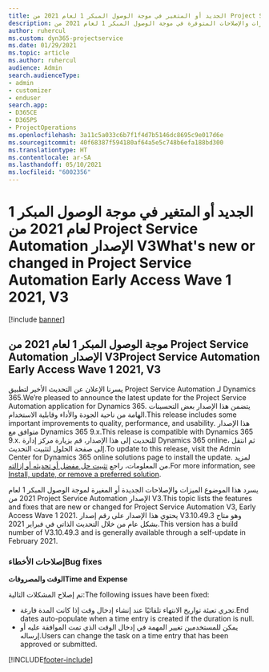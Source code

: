 ```yaml
---
title: الجديد أو المتغير في موجة الوصول المبكر 1 لعام 2021 من Project Service Automation الإصدار V3
description: يسرد هذا الموضوع الميزات والإصلاحات المتوفرة في موجة الوصول المبكر 1 لعام 2021 من Project Service Automation الإصدار V3.
author: ruhercul
ms.custom: dyn365-projectservice
ms.date: 01/29/2021
ms.topic: article
ms.author: ruhercul
audience: Admin
search.audienceType:
- admin
- customizer
- enduser
search.app:
- D365CE
- D365PS
- ProjectOperations
ms.openlocfilehash: 3a11c5a033c6b7f1f4d7b5146dc8695c9e017d6e
ms.sourcegitcommit: 40f68387f594180af64a5e5c748b6efa188bd300
ms.translationtype: HT
ms.contentlocale: ar-SA
ms.lasthandoff: 05/10/2021
ms.locfileid: "6002356"
---
```

# <a name="whats-new-or-changed-in-project-service-automation-early-access-wave-1-2021-v3"></a><span data-ttu-id="009f5-103">الجديد أو المتغير في موجة الوصول المبكر 1 لعام 2021 من Project Service Automation الإصدار V3</span><span class="sxs-lookup"><span data-stu-id="009f5-103">What's new or changed in Project Service Automation Early Access Wave 1 2021, V3</span></span>

[!include [banner](../includes/psa-now-project-operations.md)]

## <a name="project-service-automation-early-access-wave-1-2021-v3"></a><span data-ttu-id="009f5-104">موجة الوصول المبكر 1 لعام 2021 من Project Service Automation الإصدار V3</span><span class="sxs-lookup"><span data-stu-id="009f5-104">Project Service Automation Early Access Wave 1 2021, V3</span></span>

<span data-ttu-id="009f5-105">يسرنا الإعلان عن التحديث الأخير لتطبيق Project Service Automation لـ Dynamics 365.</span><span class="sxs-lookup"><span data-stu-id="009f5-105">We’re pleased to announce the latest update for the Project Service Automation application for Dynamics 365.</span></span> <span data-ttu-id="009f5-106">يتضمن هذا الإصدار بعض التحسينات الهامة من ناحية الجودة والأداء وقابلية الاستخدام.</span><span class="sxs-lookup"><span data-stu-id="009f5-106">This release includes some important improvements to quality, performance, and usability.</span></span> <span data-ttu-id="009f5-107">هذا الإصدار متوافق مع Dynamics 365 9.x.</span><span class="sxs-lookup"><span data-stu-id="009f5-107">This release is compatible with Dynamics 365 9.x.</span></span> <span data-ttu-id="009f5-108">للتحديث إلى هذا الإصدار، قم بزيارة مركز إدارة Dynamics 365 online، ثم انتقل إلى صفحة الحلول لتثبيت التحديث.</span><span class="sxs-lookup"><span data-stu-id="009f5-108">To update to this release, visit the Admin Center for Dynamics 365 online solutions page to install the update.</span></span> <span data-ttu-id="009f5-109">لمزيد من المعلومات، راجع [تثبيت حل مفضل أو تحديثه أو إزالته](/power-platform/admin/install-remove-preferred-solution).</span><span class="sxs-lookup"><span data-stu-id="009f5-109">For more information, see [Install, update, or remove a preferred solution](/power-platform/admin/install-remove-preferred-solution).</span></span>

<span data-ttu-id="009f5-110">يسرد هذا الموضوع الميزات والإصلاحات الجديدة أو المغيرة لموجة الوصول المبكر 1 لعام 2021 من Project Service Automation الإصدار V3.</span><span class="sxs-lookup"><span data-stu-id="009f5-110">This topic lists the features and fixes that are new or changed for Project Service Automation V3, Early Access Wave 1 2021.</span></span> <span data-ttu-id="009f5-111">يحتوي هذا الإصدار على رقم إصدار V3.10.49.3 وهو متاح بشكل عام من خلال التحديث الذاتي في فبراير 2021.</span><span class="sxs-lookup"><span data-stu-id="009f5-111">This version has a build number of V3.10.49.3 and is generally available through a self-update in February 2021.</span></span>


### <a name="bug-fixes"></a><span data-ttu-id="009f5-112">إصلاحات الأخطاء</span><span class="sxs-lookup"><span data-stu-id="009f5-112">Bug fixes</span></span>

<span data-ttu-id="009f5-113">**الوقت والمصروفات**</span><span class="sxs-lookup"><span data-stu-id="009f5-113">**Time and Expense**</span></span>

<span data-ttu-id="009f5-114">تم إصلاح المشكلات التالية:</span><span class="sxs-lookup"><span data-stu-id="009f5-114">The following issues have been fixed:</span></span>

- <span data-ttu-id="009f5-115">تجري تعبئة تواريخ الانتهاء تلقائيًا عند إنشاء إدخال وقت إذا كانت المدة فارغة.</span><span class="sxs-lookup"><span data-stu-id="009f5-115">End dates auto-populate when a time entry is created if the duration is null.</span></span>
- <span data-ttu-id="009f5-116">يمكن للمستخدمين تغيير المهمة في إدخال الوقت الذي تمت الموافقة عليه أو إرساله.</span><span class="sxs-lookup"><span data-stu-id="009f5-116">Users can change the task on a time entry that has been approved or submitted.</span></span>


[!INCLUDE[footer-include](../includes/footer-banner.md)]